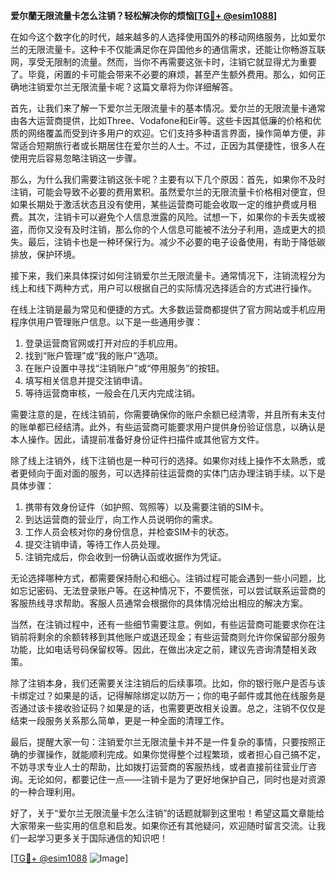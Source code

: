 **爱尔蘭无限流量卡怎么注销？轻松解决你的烦恼[[TG💪+ @esim1088](https://t.me/s/esim1088)]**

在如今这个数字化的时代，越来越多的人选择使用国外的移动网络服务，比如爱尔兰的无限流量卡。这种卡不仅能满足你在异国他乡的通信需求，还能让你畅游互联网，享受无限制的流量。然而，当你不再需要这张卡时，注销它就显得尤为重要了。毕竟，闲置的卡可能会带来不必要的麻烦，甚至产生额外费用。那么，如何正确地注销爱尔兰无限流量卡呢？这篇文章将为你详细解答。

首先，让我们来了解一下爱尔兰无限流量卡的基本情况。爱尔兰的无限流量卡通常由各大运营商提供，比如Three、Vodafone和Eir等。这些卡因其低廉的价格和优质的网络覆盖而受到许多用户的欢迎。它们支持多种语言界面，操作简单方便，非常适合短期旅行者或长期居住在爱尔兰的人士。不过，正因为其便捷性，很多人在使用完后容易忽略注销这一步骤。

那么，为什么我们需要注销这张卡呢？主要有以下几个原因：首先，如果你不及时注销，可能会导致不必要的费用累积。虽然爱尔兰的无限流量卡价格相对便宜，但如果长期处于激活状态且没有使用，某些运营商可能会收取一定的维护费或月租费。其次，注销卡可以避免个人信息泄露的风险。试想一下，如果你的卡丢失或被盗，而你又没有及时注销，那么你的个人信息可能被不法分子利用，造成更大的损失。最后，注销卡也是一种环保行为。减少不必要的电子设备使用，有助于降低碳排放，保护环境。

接下来，我们来具体探讨如何注销爱尔兰无限流量卡。通常情况下，注销流程分为线上和线下两种方式，用户可以根据自己的实际情况选择适合的方式进行操作。

在线上注销是最为常见和便捷的方式。大多数运营商都提供了官方网站或手机应用程序供用户管理账户信息。以下是一些通用步骤：

1. 登录运营商官网或打开对应的手机应用。
2. 找到“账户管理”或“我的账户”选项。
3. 在账户设置中寻找“注销账户”或“停用服务”的按钮。
4. 填写相关信息并提交注销申请。
5. 等待运营商审核，一般会在几天内完成注销。

需要注意的是，在线注销前，你需要确保你的账户余额已经清零，并且所有未支付的账单都已经结清。此外，有些运营商可能要求用户提供身份验证信息，以确认是本人操作。因此，请提前准备好身份证件扫描件或其他官方文件。

除了线上注销外，线下注销也是一种可行的选择。如果你对线上操作不太熟悉，或者更倾向于面对面的服务，可以选择前往运营商的实体门店办理注销手续。以下是具体步骤：

1. 携带有效身份证件（如护照、驾照等）以及需要注销的SIM卡。
2. 到达运营商的营业厅，向工作人员说明你的需求。
3. 工作人员会核对你的身份信息，并检查SIM卡的状态。
4. 提交注销申请，等待工作人员处理。
5. 注销完成后，你会收到一份确认函或收据作为凭证。

无论选择哪种方式，都需要保持耐心和细心。注销过程可能会遇到一些小问题，比如忘记密码、无法登录账户等。在这种情况下，不要慌张，可以尝试联系运营商的客服热线寻求帮助。客服人员通常会根据你的具体情况给出相应的解决方案。

当然，在注销过程中，还有一些细节需要注意。例如，有些运营商可能要求你在注销前将剩余的余额转移到其他账户或退还现金；有些运营商则允许你保留部分服务功能，比如电话号码保留权等。因此，在做出决定之前，建议先咨询清楚相关政策。

除了注销本身，我们还需要关注注销后的后续事项。比如，你的银行账户是否与该卡绑定过？如果是的话，记得解除绑定以防万一；你的电子邮件或其他在线服务是否通过该卡接收验证码？如果是的话，也需要更改相关设置。总之，注销不仅仅是结束一段服务关系那么简单，更是一种全面的清理工作。

最后，提醒大家一句：注销爱尔兰无限流量卡并不是一件复杂的事情，只要按照正确的步骤操作，就能顺利完成。如果你觉得整个过程繁琐，或者担心自己搞不定，不妨寻求专业人士的帮助，比如拨打运营商的客服热线，或者直接前往营业厅咨询。无论如何，都要记住一点——注销卡是为了更好地保护自己，同时也是对资源的一种合理利用。

好了，关于“爱尔兰无限流量卡怎么注销”的话题就聊到这里啦！希望这篇文章能给大家带来一些实用的信息和启发。如果你还有其他疑问，欢迎随时留言交流。让我们一起学习更多关于国际通信的知识吧！

[[TG💪+ @esim1088](https://t.me/s/esim1088) ![Image](https://i.postimg.cc/4NQfJmqS/Snipaste-2025-05-13-00-14-12.png)]